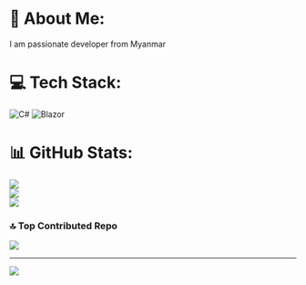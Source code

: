 # 💫 About Me:
I am passionate developer from Myanmar


# 💻 Tech Stack:
![C#](https://img.shields.io/badge/c%23-%23239120.svg?style=for-the-badge&logo=csharp&logoColor=white) ![Blazor](https://img.shields.io/badge/blazor-%235C2D91.svg?style=for-the-badge&logo=blazor&logoColor=white)
# 📊 GitHub Stats:
![](https://github-readme-stats.vercel.app/api?username=sanneiphyo&theme=dark&hide_border=true&include_all_commits=false&count_private=false)<br/>
![](https://github-readme-streak-stats.herokuapp.com/?user=sanneiphyo&theme=dark&hide_border=true)<br/>
![](https://github-readme-stats.vercel.app/api/top-langs/?username=sanneiphyo&theme=dark&hide_border=true&include_all_commits=false&count_private=false&layout=compact)

### 🔝 Top Contributed Repo
![](https://github-contributor-stats.vercel.app/api?username=sanneiphyo&limit=5&theme=default&combine_all_yearly_contributions=true)

---
[![](https://visitcount.itsvg.in/api?id=sanneiphyo&icon=0&color=0)](https://visitcount.itsvg.in)

<!-- Proudly created with GPRM ( https://gprm.itsvg.in ) -->
